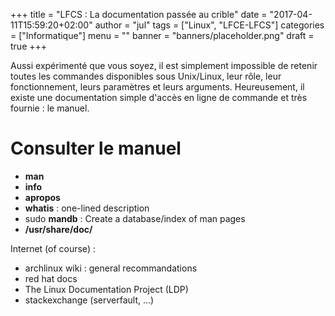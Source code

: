 +++
title      = "LFCS : La documentation passée au crible"
date       = "2017-04-11T15:59:20+02:00"
author     = "jul"
tags       = ["Linux", "LFCE-LFCS"]
categories = ["Informatique"]
menu       = ""
banner     = "banners/placeholder.png"
draft      = true
+++

<!-- ê î ô û -->

Aussi expérimenté que vous soyez, il est simplement impossible de retenir toutes les commandes disponibles sous Unix/Linux, leur rôle, leur fonctionnement, leurs paramètres et leurs arguments. Heureusement, il existe une documentation simple d'accès en ligne de commande et très fournie : le manuel.

# Consulter le manuel

 - **man**
 - **info**
 - **apropos**
 - **whatis** : one-lined description 
 - sudo **mandb** : Create a database/index of man pages
 - **/usr/share/doc/**

Internet (of course) :

 - archlinux wiki : general recommandations
 - red hat docs
 - The Linux Documentation Project (LDP)
 - stackexchange (serverfault, ...)

 <!-- https://www.youtube.com/watch?v=59jnWX_EzTY&index=123&list=WL -->